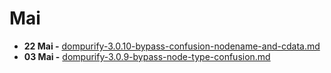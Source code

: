 # Mai



* **22 Mai -** [dompurify-3.0.10-bypass-confusion-nodename-and-cdata.md](dompurify-3.0.10-bypass-confusion-nodename-and-cdata.md "mention")
* **03 Mai -** [dompurify-3.0.9-bypass-node-type-confusion.md](dompurify-3.0.9-bypass-node-type-confusion.md "mention")
